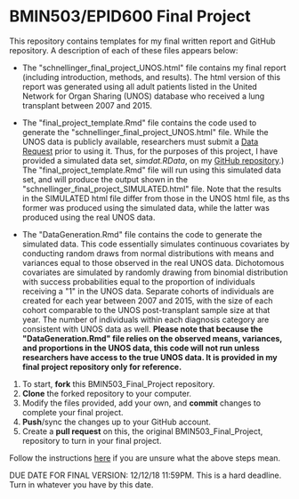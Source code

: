 # BMIN503/EPID600 Final Project

This repository contains templates for my final written report and GitHub repository. A description of each of these files appears below:

* The "schnellinger_final_project_UNOS.html" file contains my final report (including introduction, methods, and results). The html version of this report was generated using all adult patients listed in the United Network for Organ Sharing (UNOS) database who received a lung transplant between 2007 and 2015. 
* The "final_project_template.Rmd" file contains the code used to generate the "schnellinger_final_project_UNOS.html" file. While the UNOS data is publicly available, researchers must submit a [Data Request](https://optn.transplant.hrsa.gov/data/) prior to using it. Thus, for the purposes of this project, I have provided a simulated data set, _simdat.RData_, on my [GitHub repository](https://github.com/eschnell/BMIN503_Final_Project).) The "final_project_template.Rmd" file will run using this simulated data set, and will produce the output shown in the "schnellinger_final_project_SIMULATED.html" file. Note that the results in the SIMULATED html file differ from those in the UNOS html file, as ths former was produced using the simulated data, while the latter was produced using the real UNOS data. 

* The "DataGeneration.Rmd" file contains the code to generate the simulated data. This code essentially simulates continuous covariates by conducting random draws from normal distributions with means and variances equal to those observed in the real UNOS data. Dichotomous covariates are simulated by randomly drawing from binomial distribution with success probabilities equal to the proportion of individuals receiving a "1" in the UNOS data. Separate cohorts of individuals are created for each year between 2007 and 2015, with the size of each cohort comparable to the UNOS post-transplant sample size at that year. The number of individuals within each diagnosis category are consistent with UNOS data as well. **Please note that because the "DataGeneration.Rmd" file relies on the observed means, variances, and proportions in the UNOS data, this code will not run unless researchers have access to the true UNOS data. It is provided in my final project repository only for reference.**




1. To start, **fork** this BMIN503_Final_Project repository.
1. **Clone** the forked repository to your computer.
1. Modify the files provided, add your own, and **commit** changes to complete your final project.
1. **Push**/sync the changes up to your GitHub account.
1. Create a **pull request** on this, the original BMIN503_Final_Project, repository to turn in your final project.

Follow the instructions [here][forking] if you are unsure what the above steps mean.

DUE DATE FOR FINAL VERSION: 12/12/18 11:59PM. This is a hard deadline. Turn in whatever you have by this date.


<!-- Links -->
[forking]: https://guides.github.com/activities/forking/

